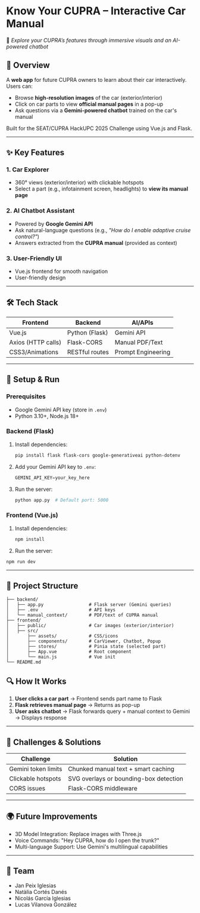 # **Know Your CUPRA – Interactive Car Manual**  
🚗 *Explore your CUPRA’s features through immersive visuals and an AI-powered chatbot*   

## **📌 Overview**  
A **web app** for future CUPRA owners to learn about their car interactively. Users can:  
- Browse **high-resolution images** of the car (exterior/interior)  
- Click on car parts to view **official manual pages** in a pop-up  
- Ask questions via a **Gemini-powered chatbot** trained on the car's manual  

Built for the SEAT/CUPRA HackUPC 2025 Challenge using Vue.js and Flask.  

---

## **✨ Key Features**  
### **1. Car Explorer**  
- 360° views (exterior/interior) with clickable hotspots  
- Select a part (e.g., infotainment screen, headlights) to **view its manual page**  

### **2. AI Chatbot Assistant**  
- Powered by **Google Gemini API**  
- Ask natural-language questions (e.g., *"How do I enable adaptive cruise control?"*)  
- Answers extracted from the **CUPRA manual** (provided as context)  

### **3. User-Friendly UI**  
- Vue.js frontend for smooth navigation  
- User-friendly design

---

## **🛠️ Tech Stack**  
| **Frontend**       | **Backend**       | **AI/APIs**       |  
|---------------------|-------------------|-------------------|  
| Vue.js              | Python (Flask)    | Gemini API        |  
| Axios (HTTP calls)  | Flask-CORS        | Manual PDF/Text   |  
| CSS3/Animations     | RESTful routes    | Prompt Engineering|  

---

## **🚀 Setup & Run**  
### **Prerequisites**  
- Google Gemini API key (store in `.env`)  
- Python 3.10+, Node.js 18+  

### **Backend (Flask)**  
1. Install dependencies:  
   ```bash  
   pip install flask flask-cors google-generativeai python-dotenv
   ```
2. Add your Gemini API key to `.env`:
   ```python
   GEMINI_API_KEY=your_key_here  
   ```
3. Run the server:
   ```python
   python app.py  # Default port: 5000
   ```
### **Frontend (Vue.js)**  
1. Install dependencies:
   ```sh
   npm install
   ```
2. Run the server:
  ```sh
  npm run dev
  ```
---

## **📂 Project Structure**
```
├── backend/  
│   ├── app.py                 # Flask server (Gemini queries)  
│   ├── .env                   # API keys  
│   └── manual_context/        # PDF/text of CUPRA manual  
├── frontend/  
│   ├── public/                # Car images (exterior/interior)  
│   ├── src/  
│       ├── assets/            # CSS/icons  
│       ├── components/        # CarViewer, Chatbot, Popup  
│       ├── stores/            # Pinia state (selected part)  
│       ├── App.vue            # Root component  
│       └── main.js            # Vue init  
└── README.md  
```

## **🔍 How It Works**
1. **User clicks a car part** → Frontend sends part name to Flask
2. **Flask retrieves manual page** → Returns as pop-up
3. **User asks chatbot** → Flask forwards query + manual context to Gemini → Displays response

--- 

## **🎯 Challenges & Solutions**
| **Challenge**       | **Solution**       |
|---------------------|----------------------------------------|
| Gemini token limits	| Chunked manual text + smart caching    |
| Clickable hotspots  | SVG overlays or bounding-box detection |
| CORS issues         | Flask-CORS middleware                  |

---

## **🌍 Future Improvements**
- 3D Model Integration: Replace images with Three.js
- Voice Commands: "Hey CUPRA, how do I open the trunk?"
- Multi-language Support: Use Gemini's multilingual capabilities

---

## **👥 Team**
- Jan Peix Iglesias
- Natàlia Cortés Danés
- Nicolás García Iglesias
- Lucas Vilanova González
